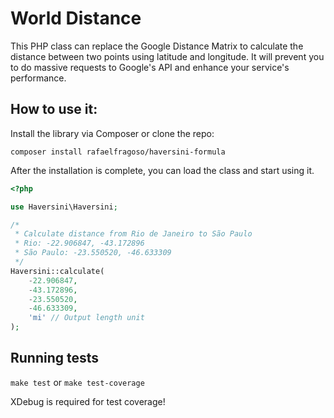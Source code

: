 # World Distance

This PHP class can replace the Google Distance Matrix to calculate the distance between two points using latitude and longitude. It will prevent you to do massive requests to Google's API and enhance your service's performance.

## How to use it:

Install the library via Composer or clone the repo:

`composer install rafaelfragoso/haversini-formula`

After the installation is complete, you can load the class and start using it.

```php
<?php

use Haversini\Haversini;

/*
 * Calculate distance from Rio de Janeiro to São Paulo
 * Rio: -22.906847, -43.172896
 * São Paulo: -23.550520, -46.633309
 */
Haversini::calculate(
    -22.906847,
    -43.172896,
    -23.550520,
    -46.633309,
    'mi' // Output length unit
);
```

## Running tests

`make test` or `make test-coverage`

XDebug is required for test coverage!
